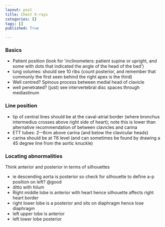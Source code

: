 ```yaml
---
layout: post
title: Chest X-rays
categories: []
tags: []
published: True

---
```


### Basics

- Patient position (look for 'inclinometers: patient supine or upright, and some with dots that indicated the angle of the head of the bed')
- lung volumes: should see 10 ribs (count posterior, and remember that commonly the first seen behind the right apex is the third)
- Well centred? Spinous process between medial head of clavicle
- well penetrated? (just) see intervertebral disc spaces through mediastinum

### Line position

- tip of central lines should be at the caval-atrial border (where bronchus intermedius crosses above right side of heart); note this is lower than alternative recommendation of between clavicles and carina
- ETT tubes: 2--6cm above carina (and below the clavicular heads)
- carina should be at T6 level (and can sometimes be found by drawing a 45 degree line from the aortic knuckle)

### Locating abnormalities

Think anterior and posterior in terms of silhouettes

- ie descending aorta is posterior so check for silhouette to define a-p position on left? @good
- ditto with hilum
- Right middle lobe is anterior with heart hence silhouette affects right heart border
- right lower lobe is a posterior and sits on diaphragm hence lose diaphragm
- left upper lobe is anterior
- left lower lobe posterior


